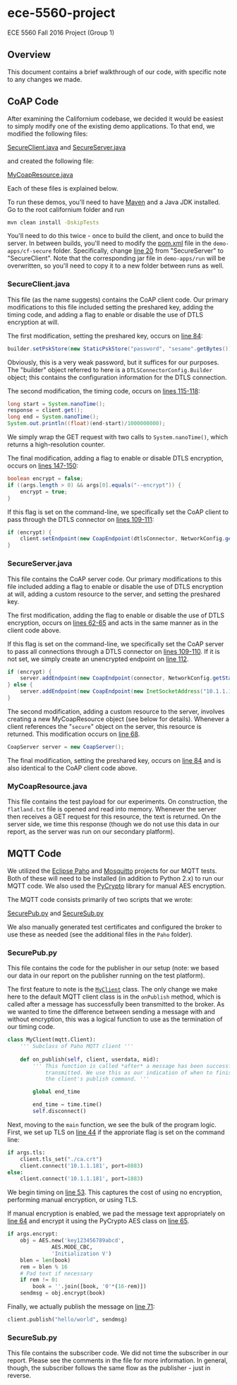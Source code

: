# ece-5560-project
ECE 5560 Fall 2016 Project (Group 1)

## Overview

This document contains a brief walkthrough of our code, with specific note to
any changes we made.

## CoAP Code

After examining the Californium codebase, we decided it would be easiest to 
simply modify one of the existing demo applications. To that end, we modified
the following files:

[SecureClient.java](californium/demo-apps/cf-secure/src/main/java/org/eclipse/californium/examples/SecureClient.java)
and 
[SecureServer.java](californium/demo-apps/cf-secure/src/main/java/org/eclipse/californium/examples/SecureServer.java)

and created the following file:

[MyCoapResource.java](californium/demo-apps/cf-secure/src/main/java/org/eclipse/californium/examples/MyCoapResource.java)

Each of these files is explained below.

To run these demos, you'll need to have [Maven](https://maven.apache.org/)
and a Java JDK installed. Go to the root californium folder and run 

```bash
mvn clean install -DskipTests
```

You'll need to do this twice - once to build the client, and once to build the
server. In between builds, you'll need to modify the [pom.xml](https://github.com/acarno/ece-5560-project/blob/da2df41ef6092e11787947d3457a6c9f46921bf5/californium/demo-apps/cf-secure/pom.xml)
file in the `demo-apps/cf-secure` folder. Specifically, change [line 20](https://github.com/acarno/ece-5560-project/blob/da2df41ef6092e11787947d3457a6c9f46921bf5/californium/demo-apps/cf-secure/pom.xml#L20)
from "SecureServer" to "SecureClient". Note that the corresponding jar file in
`demo-apps/run` will be overwritten, so you'll need to copy it to a new folder
between runs as well.

### SecureClient.java

This file (as the name suggests) contains the CoAP client code. Our primary
modifications to this file included setting the preshared key, adding the timing
code, and adding a flag to enable or disable the use of DTLS encryption at will.

The first modification, setting the preshared key, occurs on [line 84](https://github.com/acarno/ece-5560-project/blob/6793ee521f911e26bef8c977df9c2b3474f0ce04/californium/demo-apps/cf-secure/src/main/java/org/eclipse/californium/examples/SecureClient.java#L84):

```java
builder.setPskStore(new StaticPskStore("password", "sesame".getBytes()));
```

Obviously, this is a very weak password, but it suffices for our purposes. The
"builder" object referred to here is a `DTLSConnectorConfig.Builder` object; 
this contains the configuration information for the DTLS connection.

The second modification, the timing code, occurs on [lines 115-118](https://github.com/acarno/ece-5560-project/blob/6793ee521f911e26bef8c977df9c2b3474f0ce04/californium/demo-apps/cf-secure/src/main/java/org/eclipse/californium/examples/SecureClient.java#L115):

```java
long start = System.nanoTime();
response = client.get();
long end = System.nanoTime();
System.out.println((float)(end-start)/1000000000);
```

We simply wrap the GET request with two calls to `System.nanoTime()`, which
returns a high-resolution counter.

The final modification, adding a flag to enable or disable DTLS encryption,
occurs on [lines 147-150](https://github.com/acarno/ece-5560-project/blob/6793ee521f911e26bef8c977df9c2b3474f0ce04/californium/demo-apps/cf-secure/src/main/java/org/eclipse/californium/examples/SecureClient.java#L147):

```java
boolean encrypt = false;
if ((args.length > 0) && args[0].equals("--encrypt")) {
    encrypt = true;
}
```

If this flag is set on the command-line, we specifically set the CoAP client
to pass through the DTLS connector on [lines 109-111](https://github.com/acarno/ece-5560-project/blob/6793ee521f911e26bef8c977df9c2b3474f0ce04/californium/demo-apps/cf-secure/src/main/java/org/eclipse/californium/examples/SecureClient.java#L109):

```java
if (encrypt) {
    client.setEndpoint(new CoapEndpoint(dtlsConnector, NetworkConfig.getStandard()));
} 
```

### SecureServer.java

This file contains the CoAP server code. Our primary modifications to this file
included adding a flag to enable or disable the use of DTLS encryption at will,
adding a custom resource to the server, and setting the preshared key.

The first modification, adding the flag to enable or disable the use of DTLS
encryption, occurs on [lines 62-65](https://github.com/acarno/ece-5560-project/blob/da2df41ef6092e11787947d3457a6c9f46921bf5/californium/demo-apps/cf-secure/src/main/java/org/eclipse/californium/examples/SecureServer.java#L62) and
acts in the same manner as in the client code above.

If this flag is set on the command-line, we specifically set the CoAP server
to pass all connections through a DTLS connector on [lines 109-110](https://github.com/acarno/ece-5560-project/blob/da2df41ef6092e11787947d3457a6c9f46921bf5/californium/demo-apps/cf-secure/src/main/java/org/eclipse/californium/examples/SecureServer.java#L109).
If it is not set, we simply create an unencrypted endpoint on [line 112](https://github.com/acarno/ece-5560-project/blob/da2df41ef6092e11787947d3457a6c9f46921bf5/californium/demo-apps/cf-secure/src/main/java/org/eclipse/californium/examples/SecureServer.java#L112).

```java
if (encrypt) {
    server.addEndpoint(new CoapEndpoint(connector, NetworkConfig.getStandard()));
} else {
    server.addEndpoint(new CoapEndpoint(new InetSocketAddress("10.1.1.181", COAP_PORT), NetworkConfig.getStandard()));
}
```

The second modification, adding a custom resource to the server, involves
creating a new MyCoapResource object (see below for details). Whenever a client
references the "`secure`" object on the server, this resource is returned. This
modification occurs on [line 68](https://github.com/acarno/ece-5560-project/blob/da2df41ef6092e11787947d3457a6c9f46921bf5/californium/demo-apps/cf-secure/src/main/java/org/eclipse/californium/examples/SecureServer.java#L68).

```java
CoapServer server = new CoapServer();
```

The final modification, setting the preshared key, occurs on [line 84](https://github.com/acarno/ece-5560-project/blob/da2df41ef6092e11787947d3457a6c9f46921bf5/californium/demo-apps/cf-secure/src/main/java/org/eclipse/californium/examples/SecureServer.java#L84) and
is also identical to the CoAP client code above.


### MyCoapResource.java

This file contains the test payload for our experiments. On construction, the
`flatland.txt` file is opened and read into memory. Whenever the server then
receives a GET request for this resource, the text is returned. On the server
side, we time this response (though we do not use this data in our report, 
as the server was run on our secondary platform).

## MQTT Code

We utilized the [Eclipse Paho](http://www.eclipse.org/paho/) and 
[Mosquitto](http://mosquitto.org/) projects for our MQTT tests. Both of these
will need to be installed (in addition to Python 2.x) to run our MQTT code. We
also used the [PyCrypto](https://www.dlitz.net/software/pycrypto/) 
library for manual AES encryption.

The MQTT code consists primarily of two scripts that we wrote:

[SecurePub.py](https://github.com/acarno/ece-5560-project/blob/905a36aa90f8db9200d2374d2bca3b859c1e6a57/paho/SecurePub.py)
and
[SecureSub.py](https://github.com/acarno/ece-5560-project/blob/905a36aa90f8db9200d2374d2bca3b859c1e6a57/paho/SecureSub.py)

We also manually generated test certificates and configured the broker to use
these as needed (see the additional files in the `Paho` folder).

### SecurePub.py

This file contains the code for the publisher in our setup (note: we based our
data in our report on the publisher running on the test platform).

The first feature to note is the [`MyClient`](https://github.com/acarno/ece-5560-project/blob/905a36aa90f8db9200d2374d2bca3b859c1e6a57/paho/SecurePub.py#L24) 
class. The only change we make here to the default MQTT client class is in
the `onPublish` method, which is called after a message has successfully been
transmitted to the broker. As we wanted to time the difference between sending
a message with and without encryption, this was a logical function to use as the
termination of our timing code. 

```python
class MyClient(mqtt.Client):
    ''' Subclass of Paho MQTT client '''
    
    def on_publish(self, client, userdata, mid):
        ''' This function is called *after* a message has been successfully
            transmitted. We use this as our indication of when to finish timing
            the client's publish command. '''

        global end_time

        end_time = time.time()
        self.disconnect()
```

Next, moving to the `main` function, we see the bulk of the program logic. 
First, we set up TLS  on [line 44](https://github.com/acarno/ece-5560-project/blob/905a36aa90f8db9200d2374d2bca3b859c1e6a57/paho/SecurePub.py#L43)
if the approriate flag is set on the command line:

```python
if args.tls:
    client.tls_set("./ca.crt")
    client.connect('10.1.1.181', port=8883)
else:
    client.connect('10.1.1.181', port=1883)
```

We begin timing on [line 53](https://github.com/acarno/ece-5560-project/blob/905a36aa90f8db9200d2374d2bca3b859c1e6a57/paho/SecurePub.py#L53).
This captures the cost of using no encryption, performing manual encryption,
or using TLS.

If manual encryption is enabled, we pad the message text appropriately on 
[line 64](https://github.com/acarno/ece-5560-project/blob/905a36aa90f8db9200d2374d2bca3b859c1e6a57/paho/SecurePub.py#L64)
and encrypt it using the PyCrypto AES class on [line 65](https://github.com/acarno/ece-5560-project/blob/905a36aa90f8db9200d2374d2bca3b859c1e6a57/paho/SecurePub.py#L65).

```python
if args.encrypt:
    obj = AES.new('key123456789abcd', 
              AES.MODE_CBC, 
              'Initialization V')
    blen = len(book)
    rem = blen % 16
    # Pad text if necessary
    if rem != 0:
        book = ''.join([book, '0'*(16-rem)])
    sendmsg = obj.encrypt(book)
```

Finally, we actually publish the message on [line 71](https://github.com/acarno/ece-5560-project/blob/905a36aa90f8db9200d2374d2bca3b859c1e6a57/paho/SecurePub.py#L71):

```python
client.publish("hello/world", sendmsg)
```

### SecureSub.py

This file contains the subscriber code. We did not time the subscriber in our 
report. Please see the comments in the file for more information. In general, 
though, the subscriber follows the same flow as the publisher - just in reverse.
